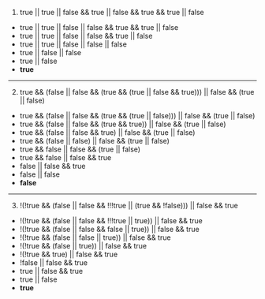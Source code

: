 1. true || true || false && true || false && true && true || false

- true || true || false || false && true && true || false
- true || true || false || false && true || false
- true || true || false || false || false
- true || false || false
- true || false
- **true**
---

2. true && (false || false && (true && (true || false && true))) || false && (true || false)

- true && (false || false && (true && (true || false))) || false && (true || false)
- true && (false || false && (true && true)) || false && (true || false)
- true && (false || false && true) || false && (true || false)
- true && (false || false) || false && (true || false)
- true && false || false && (true || false)
- true && false || false && true
- false || false && true
- false || false
- **false**
---
3. !(!true && (false || false && !!!true || (true && !false))) || false && true

- !(!true && (false || false && !!!true || true)) || false && true
- !(!true && (false || false && false || true)) || false && true
- !(!true && (false || false || true)) || false && true
- !(!true && (false || true)) || false && true
- !(!true && true) || false && true
- !false || false && true
- true || false && true
- true || false
- **true**